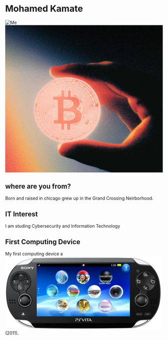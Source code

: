 # Mohamed Kamate

![Me ](media/IMG_5277.png "Me")
![image my my favorite thing](media/Screenshot%202025-08-27%20004621.png "Me")

## where are you from?

Born and raised in chicago grew up in the Grand Crossing Neirborhood.

## IT Interest

I am studing Cybersecurity and Information Technology


## First Computing Device



My first computing device a ![Ps vita](media/sony-ps-vita-console-wi-fi-black-(product).webp) (2011).